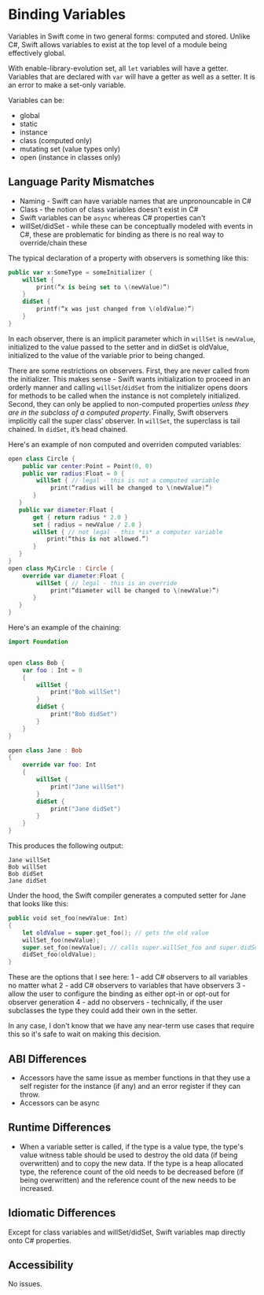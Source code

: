 # Binding Variables

Variables in Swift come in two general forms: computed and stored.  Unlike C#, Swift allows variables to exist at the top level of a module being effectively global.

With enable-library-evolution set, all `let` variables will have a getter. Variables that are declared with `var` will have a getter as well as a setter. It is an error to make a set-only variable.

Variables can be:
- global
- static
- instance
- class (computed only)
- mutating set (value types only)
- open (instance in classes only)

## Language Parity Mismatches
- Naming - Swift can have variable names that are unpronouncable in C#
- Class - the notion of class variables doesn't exist in C#
- Swift variables can be `async` whereas C# properties can't
- willSet/didSet - while these can be conceptually modeled with events in C#, these are problematic for binding as there is no real way to override/chain these

The typical declaration of a property with observers is something like this:
```swift
public var x:SomeType = someInitializer {
    willSet {
        print(“x is being set to \(newValue)”)
    }
    didSet {
        printf(“x was just changed from \(oldValue)”)
    }
}
```
In each observer, there is an implicit parameter which in `willSet` is `newValue`, initialized to the value passed to the setter and in didSet is oldValue, initialized to the value of the variable prior to being changed.

There are some restrictions on observers. First, they are never called from the initializer. This makes sense - Swift wants initialization to proceed in an orderly manner and calling `willSet`/`didSet` from the initializer opens doors for methods to be called when the instance is not completely initialized. Second, they can only be applied to non-computed properties *unless they are in the subclass of a computed property*. Finally, Swift observers implicitly call the super class’ observer. In `willSet`, the superclass is tail chained. In `didSet`, it’s head chained.

Here's an example of non computed and overriden computed variables:
```swift
open class Circle {
    public var center:Point = Point(0, 0)
    public var radius:Float = 0 {
        willSet { // legal - this is not a computed variable
            print(“radius will be changed to \(newValue)”)
       }
   }
   public var diameter:Float {
       get { return radius * 2.0 }
       set { radius = newValue / 2.0 }
       willSet { // not legal - this *is* a computer variable
           print(“this is not allowed.”)
       }
   }
}
open class MyCircle : Circle {
    override var diameter:Float {
        willSet { // legal - this is an override
            print(“diameter will be changed to \(newValue)”)
       }
   }
}
```

Here's an example of the chaining:
```swift
import Foundation


open class Bob {
    var foo : Int = 0
    {
        willSet {
            print("Bob willSet")
        }
        didSet {
            print("Bob didSet")
        }
    }
}

open class Jane : Bob
{
    override var foo: Int
    {
        willSet {
            print("Jane willSet")
        }
        didSet {
            print("Jane didSet")
        }
    }
}
```

This produces the following output:
```
Jane willSet
Bob willSet
Bob didSet
Jane didSet
```
Under the hood, the Swift compiler generates a computed setter for Jane that looks like this:
```swift
public void set_foo(newValue: Int)
{
    let oldValue = super.get_foo(); // gets the old value
    willSet_foo(newValue);
    super.set_foo(newValue); // calls super.willSet_foo and super.didSet_foo
    didSet_foo(oldValue);
}
```

These are the options that I see here:
1 - add C# observers to all variables no matter what
2 - add C# observers to variables that have observers
3 - allow the user to configure the binding as either opt-in or opt-out for observer generation
4 - add no observers - technically, if the user subclasses the type they could add their own in the setter.

In any case, I don't know that we have any near-term use cases that require this so it's safe to wait on making this decision.

## ABI Differences
- Accessors have the same issue as member functions in that they use a self register for the instance (if any) and an error register if they can throw.
- Accessors can be async

## Runtime Differences
- When a variable setter is called, if the type is a value type, the type's value witness table should be used to destroy the old data (if being overwritten) and to copy the new data. If the type is a heap allocated type, the reference count of the old needs to be decreased before (if being overwritten) and the reference count of the new needs to be increased.

## Idiomatic Differences
Except for class variables and willSet/didSet, Swift variables map directly onto C# properties.

## Accessibility
No issues.
